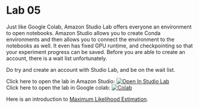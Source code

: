 # Lab 05

Just like Google Colab, Amazon Studio Lab offers everyone an environment to open notebooks. Amazon Studio allows you to create Conda environments and then allows you to connect the environment to the notebooks as well. It even has fixed GPU runtime, and checkpointing so that your experiment progress can be saved. Before you are able to create an account, there is a wait list unfortunately. 

Do try and create an account with Studio Lab, and be on the wait list. 

Click here to open the lab in Amazon Studio: [![Open In Studio Lab](https://studiolab.sagemaker.aws/studiolab.svg)](https://studiolab.sagemaker.aws/import/github/murthyrudra/IIITL_NLP_Lab/blob/main/Lab05/Lab05.ipynb)<br/>
Click here to open the lab in Google colab: [![Colab](https://colab.research.google.com/assets/colab-badge.svg)](https://colab.research.google.com/github/murthyrudra/IIITL_NLP_Lab/blob/main/Lab05/Lab05.ipynb)

Here is an introduction to [Maximum Likelihood Estimation](https://ocw.mit.edu/courses/mathematics/18-05-introduction-to-probability-and-statistics-spring-2014/class-slides/MIT18_05S14_class10_slides.pdf).
